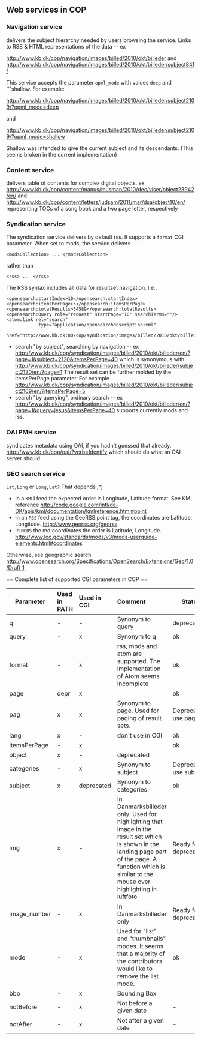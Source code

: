 

## Web services in COP

### Navigation service

delivers the subject hierarchy needed by users browsing the service. Links to RSS & HTML representations of the data -- ex

http://www.kb.dk/cop/navigation/images/billed/2010/okt/billeder and
http://www.kb.dk/cop/navigation/images/billed/2010/okt/billeder/subject841/

This service accepts the parameter ```opml_mode``` with values
```deep``` and ```shallow. For example:

http://www.kb.dk/cop/navigation/images/billed/2010/okt/billeder/subject2109/?opml_mode=deep

and

http://www.kb.dk/cop/navigation/images/billed/2010/okt/billeder/subject2109/?opml_mode=shallow

Shallow was intended to give the current subject and its descendants. (This seems broken in the current implementation)

### Content service 

delivers table of contents for complex digital objects. ex http://www.kb.dk/cop/content/manus/musman/2010/dec/viser/object23942/en/ and http://www.kb.dk/cop/content/letters/judsam/2011/mar/dsa/object10/en/ representing TOCs of a song book and a two page letter, respectively


### Syndication service 

The syndication service delivers by default rss. It supports a
`format` CGI parameter. When set to mods, the service delivers

```
<modsCollection> ... </modsCollection>
```
 rather than

```
<rss> ... </rss>
```

The RSS syntax includes all data for resultset navigation. I.e.,

```
<opensearch:startIndex>10</opensearch:startIndex>
<opensearch:itemsPerPage>5</opensearch:itemsPerPage>
<opensearch:totalResults>54589</opensearch:totalResults>
<opensearch:Query role="request" startPage="10" searchTerms=""/>
<atom:link rel="search" 
            type="application/opensearchdescription+xml" 
            href="http://www.kb.dk:80/cop/syndication/images/billed/2010/okt/billeder/subject2109/en/"/>
```

+ search "by subject", searching by navigation -- ex
http://www.kb.dk/cop/syndication/images/billed/2010/okt/billeder/en/?page=1&subject=2120&itemsPerPage=40
which is synonymous with
http://www.kb.dk/cop/syndication/images/billed/2010/okt/billeder/subject2120/en/?page=1
The result set can be further molded by the itemsPerPage
parameter. For example
http://www.kb.dk/cop/syndication/images/billed/2010/okt/billeder/subject2109/en/?itemsPerPage=5
+ search "by querying", ordinary search -- ex
http://www.kb.dk/cop/syndication/images/billed/2010/okt/billeder/en/?page=1&query=jesus&itemsPerPage=40
supports currently mods and rss.

### OAI PMH service 

syndicates metadata using OAI, if you hadn't guessed that
already. http://www.kb.dk/cop/oai/?verb=Identify which should do what
an OAI server should

### GEO search service 

`Lat,Long` or `Long,Lat?`  That depends ;^) 

* In a `KML`l feed the expected order is Longitude, Latitude format. See KML reference 
http://code.google.com/intl/da-DK/apis/kml/documentation/kmlreference.html#point
* In an `RSS` feed using the GeoRSS:point tag, the coordinates are Latitude, Longitude.
http://www.georss.org/georss
* In `MODS` the md:coordinates the order is Latitude, Longitude.
http://www.loc.gov/standards/mods/v3/mods-userguide-elements.html#coordinates

Otherwise, see geographic search http://www.opensearch.org/Specifications/OpenSearch/Extensions/Geo/1.0/Draft_1

== Complete list of supported CGI parameters in COP ==

| Parameter | Used in PATH | Used in CGI | Comment | Status|
|-----------|:-------------|:------------|:--------|-------|
|q          | -            | -           | Synonym to query | deprecated|
|query | - | x | Synonym to q | ok |
|format | - | x | rss, mods and atom are supported. The implementation of Atom seems incomplete | ok |
|page | depr | x | | ok |
|pag|x|x|Synonym to page. Used for paging of result sets.|Deprecated, use page |
|lang |x | - | don't use in CGI | ok |
|itemsPerPage | - | x | |ok |
|object | x | - | deprecated | | ok |
|categories | -  | x | Synonym to subject| Deprecated, use subject |
|subject | x | deprecated | Synonym to categories | ok |
|img | x | - | In Danmarksbilleder only. Used for highlighting that image in the result set which is shown in the landing page part of the page. A function which is similar to the mouse over highlighting in luftfoto | Ready for deprecation? |
|image_number | - | x | In Danmarksbilleder only| Ready for deprecation? |
|mode | - | x | Used for "list" and "thumbnails" modes. It seems that a majority of the contributors would like to remove the list mode.| ok |
|bbo | - | x | Bounding Box |
|notBefore | - | x | Not before a given date | - |
|notAfter | - | x | Not after a given date | - |


